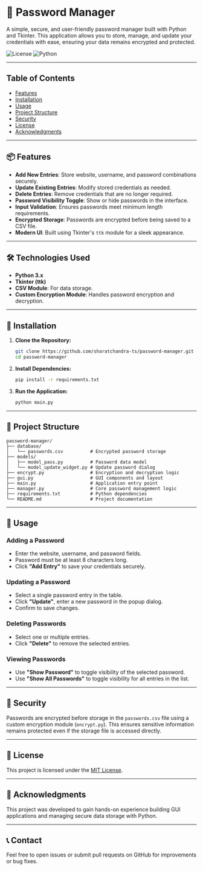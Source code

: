 # 🔐 Password Manager

A simple, secure, and user-friendly password manager built with Python and Tkinter. This application allows you to store, manage, and update your credentials with ease, ensuring your data remains encrypted and protected.

![License](https://img.shields.io/badge/license-MIT-blue.svg) ![Python](https://img.shields.io/badge/python-3.8%2B-blue)

---

## Table of Contents

- [Features](#features)
- [Installation](#installation)
- [Usage](#usage)
- [Project Structure](#project-structure)
- [Security](#security)
- [License](#license)
- [Acknowledgments](#acknowledgments)

---

## 📦 Features

- **Add New Entries**: Store website, username, and password combinations securely.
- **Update Existing Entries**: Modify stored credentials as needed.
- **Delete Entries**: Remove credentials that are no longer required.
- **Password Visibility Toggle**: Show or hide passwords in the interface.
- **Input Validation**: Ensures passwords meet minimum length requirements.
- **Encrypted Storage**: Passwords are encrypted before being saved to a CSV file.
- **Modern UI**: Built using Tkinter's `ttk` module for a sleek appearance.

---

## 🛠️ Technologies Used

- **Python 3.x**
- **Tkinter (ttk)**
- **CSV Module**: For data storage.
- **Custom Encryption Module**: Handles password encryption and decryption.

---

## 🚀 Installation

1. **Clone the Repository:**

   ```bash
   git clone https://github.com/sharatchandra-ts/password-manager.git
   cd password-manager
   ```
2. **Install Dependencies:**

   ```bash
   pip install -r requirements.txt
   ```
3. **Run the Application:**
   ```bash
   python main.py
   ```

---

## 📂 Project Structure
   ```pgsql
   password-manager/
   ├── database/
   │   └── passwords.csv          # Encrypted password storage
   ├── models/
   │   ├── model_pass.py          # Password data model
   │   └── model_update_widget.py # Update password dialog
   ├── encrypt.py                 # Encryption and decryption logic
   ├── gui.py                     # GUI components and layout
   ├── main.py                    # Application entry point
   ├── manager.py                 # Core password management logic
   ├── requirements.txt           # Python dependencies
   └── README.md                  # Project documentation
   ```

---

## 🧪 Usage

### Adding a Password

- Enter the website, username, and password fields.
- Password must be at least 8 characters long.
- Click **"Add Entry"** to save your credentials securely.

### Updating a Password

- Select a single password entry in the table.
- Click **"Update"**, enter a new password in the popup dialog.
- Confirm to save changes.

### Deleting Passwords

- Select one or multiple entries.
- Click **"Delete"** to remove the selected entries.

### Viewing Passwords

- Use **"Show Password"** to toggle visibility of the selected password.
- Use **"Show All Passwords"** to toggle visibility for all entries in the list.

---

## 🔐 Security

Passwords are encrypted before storage in the `passwords.csv` file using a custom encryption module (`encrypt.py`). This ensures sensitive information remains protected even if the storage file is accessed directly.

---

## 📄 License

This project is licensed under the [MIT License](LICENSE).

---

## 🙌 Acknowledgments

This project was developed to gain hands-on experience building GUI applications and managing secure data storage with Python.

---

## 📞 Contact

Feel free to open issues or submit pull requests on GitHub for improvements or bug fixes.
